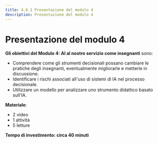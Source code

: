 ```yaml
---
title: 4.0.1 Presentazione del modulo 4
description: Presentazione del modulo 4
---
```


# Presentazione del modulo 4

**Gli obiettivi del Modulo 4: AI al nostro servizio come insegnanti** sono:

- Comprendere come gli strumenti decisionali possano cambiare le pratiche degli insegnanti, eventualmente migliorarle e metterle in discussione.
- Identificare i rischi associati all'uso di sistemi di IA nel processo decisionale.
- Utilizzare un modello per analizzare uno strumento didattico basato sull'IA.

**Materiale**:

- 2 video
- 1 attività
- 5 letture

**Tempo di investimento: circa 40 minuti**
